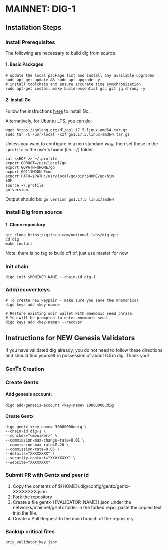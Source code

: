 # MAINNET: DIG-1

## Installation Steps

### Install Prerequisites 

The following are necessary to build dig from source. 

#### 1. Basic Packages
```bash:
# update the local package list and install any available upgrades 
sudo apt-get update && sudo apt upgrade -y 
# install toolchain and ensure accurate time synchronization 
sudo apt-get install make build-essential gcc git jq chrony -y
```

#### 2. Install Go
Follow the instructions [here](https://golang.org/doc/install) to install Go.

Alternatively, for Ubuntu LTS, you can do:
```bash:
wget https://golang.org/dl/go1.17.5.linux-amd64.tar.gz
sudo tar -C /usr/local -xzf go1.17.5.linux-amd64.tar.gz
```

Unless you want to configure in a non standard way, then set these in the `.profile` in the user's home (i.e. `~/`) folder.

```bash:
cat <<EOF >> ~/.profile
export GOROOT=/usr/local/go
export GOPATH=$HOME/go
export GO111MODULE=on
export PATH=$PATH:/usr/local/go/bin:$HOME/go/bin
EOF
source ~/.profile
go version
```
Output should be: `go version go1.17.5 linux/amd64`

### Install Dig from source

#### 1. Clone repository
```bash:
git clone https://github.com/notional-labs/dig.git
cd dig
make install
```
Note: there is no tag to build off of, just use master for now

### Init chain
```bash:
digd init $MONIKER_NAME --chain-id dig-1
```

### Add/recover keys
```bash:
# To create new keypair - make sure you save the mnemonics!
digd keys add <key-name> 

# Restore existing odin wallet with mnemonic seed phrase. 
# You will be prompted to enter mnemonic seed. 
digd keys add <key-name> --recover
```

## Instructions for NEW Genesis Validators
If you have validated dig already, you do not need to follow these directions and should find yourself in possession of about 6.5m dig.  Thank you!

### GenTx Creation

### Create Gentx

#### Add genesis account:
```
digd add-genesis-account <key-name> 10000000udig
```

#### Create Gentx
```
digd gentx <key-name> 10000000udig \
--chain-id dig-1 \
--moniker="<moniker>" \
--commission-max-change-rate=0.01 \
--commission-max-rate=0.20 \
--commission-rate=0.05 \
--details="XXXXXXXX" \
--security-contact="XXXXXXXX" \
--website="XXXXXXXX"
```

### Submit PR with Gentx and peer id
1. Copy the contents of ${HOME}/.dig/config/gentx/gentx-XXXXXXXX.json.
2. Fork the repository
3. Create a file gentx-{{VALIDATOR_NAME}}.json under the networks/mainnet/gentx folder in the forked repo, paste the copied text into the file.
4. Create a Pull Request to the main branch of the repository


### Backup critical files
```bash:
priv_validator_key.json
```




